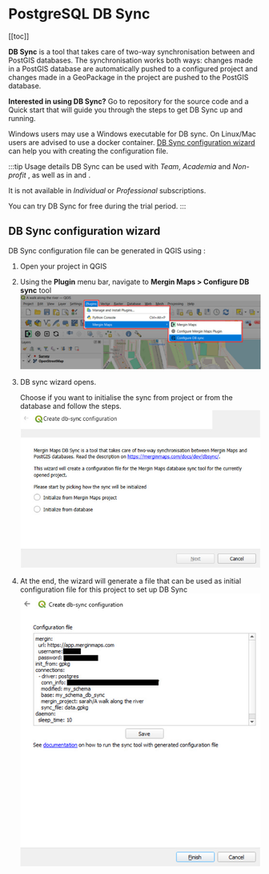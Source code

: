 # PostgreSQL DB Sync
[[toc]]

**DB Sync** is a tool that takes care of two-way synchronisation between <MainPlatformNameLink /> and PostGIS databases. The synchronisation works both ways: changes made in a PostGIS database are automatically pushed to a configured <MainPlatformName /> project and changes made in a GeoPackage in the <MainPlatformName /> project are pushed to the PostGIS database.

<YouTube id="4mWcaKs9jkw" />

**Interested in using DB Sync?** Go to <GitHubRepo id="MerginMaps/db-sync" /> repository for the source code and a Quick start that will guide you through the steps to get DB Sync up and running. 

Windows users may use a Windows executable for DB sync. On Linux/Mac users are advised to use a docker container. [DB Sync configuration wizard](#db-sync-configuration-wizard) can help you with creating the configuration file.

:::tip Usage details
DB Sync can be used with *Team*, *Academia* and *Non-profit* <MainDomainNameLink id="pricing" desc="subscription plans"/>, as well as in [<CommunityPlatformName />](./server/) and [<EnterprisePlatformName />](./server/).

It is not available in *Individual* or *Professional* subscriptions.

You can try DB Sync for free during the trial period.
:::

## DB Sync configuration wizard
<SinceBadge type="Plugin" version="2023.4" />

DB Sync configuration file can be generated in QGIS using <QGISPluginName />:
1. Open your <MainPlatformName /> project in QGIS
2. Using the **Plugin** menu bar, navigate to **Mergin Maps > Configure DB sync** tool 
   ![DB Sync configuration wizard in QGIS](./db-sync-wizard.jpg "DB Sync configuration wizard in QGIS")

3. DB sync wizard opens. 

   Choose if you want to initialise the sync from <MainPlatformName /> project or from the database and follow the steps.
   ![DB Sync configuration options](./db-sync-wizard-options.jpg "DB Sync configuration wizard options")

4. At the end, the wizard will generate a file that can be used as initial configuration file for this project to set up DB Sync
   ![DB Sync configuration file](./db-sync-wizard-save-file.jpg "DB Sync configuration file")
